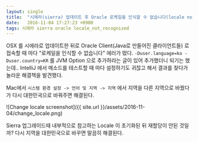 ```yaml
---
layout: single
title:  "시에라(sierra) 업데이트 후 Oracle 로케일을 인식할 수 없습니다(locale not recognized) 에러가 났을 때 해결방법"
date:   2016-11-04 17:27:23 +0900
tags: 시에라 sierra oracle locale_not_recognized
---
```


OSX 를 시에라로 업데이트한 뒤로 Oracle Client(Java로 만들어진 클라이언트들) 로 접속할 때 마다 "로케일을 인식할 수 없습니다" 에러가 떴다. `-Duser.language=ko -Duser.country=KR` 를 JVM Option 으로 추가하라는 글이 있어 추가했더니 되기는 했는데.. IntelliJ 에서 메소드를 테스트할 때 마다 설정하기도 귀찮고 해서 결과를 찾다가 놀라운 해결책을 발견했다.
 
Mac에서 `시스템 환경 설정 -> 언어 및 지역 -> 지역` 에서 지역을 다른 지역으로 바꿨다가 다시 대한민국으로 바꿔주면 해결된다. 

![Change locale screenshot]({{ site.url }}/assets/2016-11-04/change_locale.png)

Sierra 업그레이드때 내부적으로 참고하는 Locale 이 초기화된 뒤 재할당이 안된 것일까? 다시 지역을 대한민국으로 바꾸면 말끔히 해결된다.